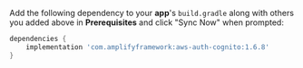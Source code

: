 Add the following dependency to your **app**'s `build.gradle` along with others you added above in **Prerequisites** and click "Sync Now" when prompted:

```groovy
dependencies {
    implementation 'com.amplifyframework:aws-auth-cognito:1.6.8'
}
```
